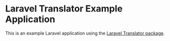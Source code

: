 Laravel Translator Example Application
======================================
This is an example Laravel application using the [Laravel Translator package](https://github.com/vinkla/translator).
